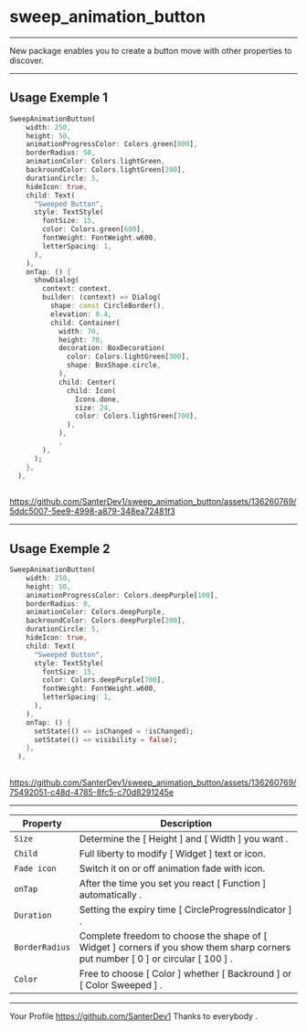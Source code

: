 # sweep_animation_button

--------------------------------------------------------------------------------

New package enables you to create a button move with other properties to discover.

--------------------------------------------------------------------------------

Usage Exemple 1
-----

```dart
SweepAnimationButton(
    width: 250,
    height: 50,
    animationProgressColor: Colors.green[800],
    borderRadius: 50,
    animationColor: Colors.lightGreen,
    backroundColor: Colors.lightGreen[200],
    durationCircle: 5,
    hideIcon: true,
    child: Text(
      "Sweeped Button",
      style: TextStyle(
        fontSize: 15,
        color: Colors.green[600],
        fontWeight: FontWeight.w600,
        letterSpacing: 1,
      ),
    ),
    onTap: () {
      showDialog(
        context: context,
        builder: (context) => Dialog(
          shape: const CircleBorder(),
          elevation: 0.4,
          child: Container(
            width: 70,
            height: 70,
            decoration: BoxDecoration(
              color: Colors.lightGreen[300],
              shape: BoxShape.circle,
            ),
            child: Center(
              child: Icon(
                Icons.done,
                size: 24,
                color: Colors.lightGreen[700],
              ),
            ),
            ,
        ),
      );
    },
  ),
  
```
https://github.com/SanterDev1/sweep_animation_button/assets/136260769/5ddc5007-5ee9-4998-a879-348ea72481f3

--------------------------------------------------------------------------------

Usage Exemple 2
-----

```dart
SweepAnimationButton(
    width: 250,
    height: 50,
    animationProgressColor: Colors.deepPurple[100],
    borderRadius: 0,
    animationColor: Colors.deepPurple,
    backroundColor: Colors.deepPurple[200],
    durationCircle: 5,
    hideIcon: true,
    child: Text(
      "Sweeped Button",
      style: TextStyle(
        fontSize: 15,
        color: Colors.deepPurple[700],
        fontWeight: FontWeight.w600,
        letterSpacing: 1,
      ),
    ),
    onTap: () {
      setState(() => isChanged = !isChanged);
      setState(() => visibility = false);
    },
  ),
  
```
https://github.com/SanterDev1/sweep_animation_button/assets/136260769/75492051-c48d-4785-8fc5-c70d8291245e

--------------------------------------------------------------------------------

| Property | Description |
| --- | --- |
| `Size` | Determine the [ Height ] and [ Width ] you want . |
| `Child` | Full liberty to modify [ Widget ] text or icon. |
| `Fade icon` | Switch it on or off animation fade with icon. |
| `onTap` | After the time you set you react [ Function ] automatically . |
| `Duration` | Setting the expiry time [ CircleProgressIndicator ] . |
| `BorderRadius` | Complete freedom to choose the shape of [ Widget ] corners if you show them sharp corners put number [ 0 ] or circular [ 100 ] . |
| `Color` | Free to choose [ Color ] whether [ Backround ] or [ Color Sweeped ] . |

--------------------------------------------------------------------------------

Your Profile https://github.com/SanterDev1 Thanks to everybody .
